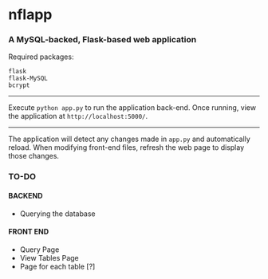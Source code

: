 # nflapp
### A MySQL-backed, Flask-based web application
Required packages:
```
flask
flask-MySQL
bcrypt
```

---

Execute `python app.py` to run the application back-end. Once running, view the application at `http://localhost:5000/`.

---

The application will detect any changes made in `app.py` and automatically reload. When modifying front-end files, refresh the web page to display those changes.

### TO-DO
#### BACKEND
- Querying the database

#### FRONT END
- Query Page
- View Tables Page
- Page for each table [?]
